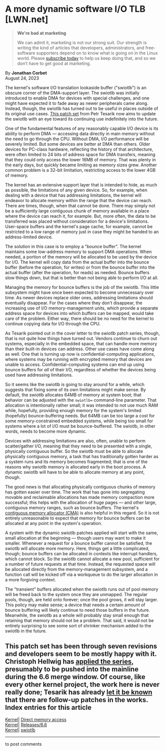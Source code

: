 # A more dynamic software I/O TLB [LWN.net]

> **We're bad at marketing**
> 
> We can admit it, marketing is not our strong suit. Our strength is writing the kind of articles that developers, administrators, and free-software supporters depend on to know what is going on in the Linux world. Please [subscribe today](/Promo/nsn-bad/subscribe) to help us keep doing that, and so we don’t have to get good at marketing. 

By **Jonathan Corbet**  
August 24, 2023 

The kernel's software I/O translation lookaside buffer ("swiotlb") is an obscure corner of the DMA-support layer. The swiotlb was initially introduced to enable DMA for devices with special challenges, and one might have expected it to fade away as newer peripherals came along. Instead, though, the swiotlb has turned out to be useful in places outside of its original use cases. [This patch set](/ml/linux-kernel/cover.1690871004.git.petr.tesarik.ext@huawei.com/) from Petr Tesarik now aims to update the swiotlb with an eye toward its continuing use indefinitely into the future. 

One of the fundamental features of any reasonably capable I/O device is its ability to perform DMA — accessing data directly in main memory without the need to go through the CPU. Without DMA, I/O performance will be severely limited. But some devices are better at DMA than others. Older devices for PC-class hardware, reflecting the history of that architecture, were often limited to 24 bits of address space for DMA transfers, meaning that they could only access the lower 16MB of memory. That was plenty in the early days, but quickly became limiting as memory sizes grew. Another common problem is a 32-bit limitation, restricting access to the lower 4GB of memory. 

The kernel has an extensive support layer that is intended to hide, as much as possible, the limitations of any given device. So, for example, when dealing with a device that has addressing limitations, the kernel will endeavor to allocate memory within the range that the device can reach. There are times, though, when that cannot be done. There may simply not be a sufficiently large contiguous chunk of memory available in a place where the device can reach it, for example. But, more often, the data to be transferred was placed without consideration for a device's limitations. User-space buffers and the kernel's page cache, for example, cannot be restricted to a low range of memory just in case they might be handed to an address-limited device. 

The solution in this case is to employ a "bounce buffer". The kernel maintains some low-address memory to support DMA operations. When needed, a portion of the memory will be allocated to be used by the device for I/O. The kernel will copy data from the actual buffer into the bounce buffer (before the operation, for writes) or from the bounce buffer into the actual buffer (after the operation, for reads) as needed. Bounce buffers slow things down, but that is better than not being able to perform I/O at all. 

Managing the memory for bounce buffers is the job of the swiotlb. This little subsystem might have once been expected to become unnecessary over time. As newer devices replace older ones, addressing limitations should eventually disappear. For the cases where they don't disappear, the increasing use of I/O memory-management units, which provide a separate address space for devices into which buffers can be mapped, would take care of the problem. Either way, there should be no need for the kernel to continue copying data for I/O through the CPU. 

As Tesarik pointed out in the cover letter to the swiotlb patch series, though, that is not quite how things have turned out. Vendors continue to churn out systems, especially in the embedded space, that can handle more memory than their built-in devices can address. Other use cases have come along as well. One that is turning up now is confidential-computing applications, where systems may be running with encrypted memory that devices are unable to access. Confidential-computing systems can end up using bounce buffers for _all_ of their I/O, regardless of whether the devices being used have addressing limitations. 

So it seems like the swiotlb is going to stay around for a while, which suggests that fixing some of its own limitations might make sense. By default, the swiotlb allocates 64MB of memory at system boot; that behavior can be adjusted with the `swiotlb=` command-line parameter. That allocation is intentionally rather small; it was intended to not use much RAM while, hopefully, providing enough memory for the system's limited (hopefully) bounce-buffering needs. But 64MB can be too large a cost for some memory-constrained embedded systems, while being too small for systems where a lot of I/O must be bounce-buffered. The swiotlb, in other words, needs to become more dynamic. 

Devices with addressing limitations are also, often, unable to perform scatter/gather I/O, meaning that they need to be presented with a single, physically contiguous buffer. So the swiotlb must be able to allocate physically contiguous memory, a task that has traditionally gotten harder as a system runs and its memory becomes fragmented; that is one of the reasons why swiotlb memory is allocated early in the boot process. A dynamic swiotlb will have to be able to allocate memory at any point, though. 

The good news is that allocating physically contiguous chunks of memory has gotten easier over time. The work that has gone into segregating movable and reclaimable allocations has made memory compaction more successful; this helps with the allocation of huge pages — and other large, contiguous memory ranges, such as bounce buffers. The kernel's [contiguous memory allocator (CMA)](/Articles/486301/) is also helpful in this regard. So it is not entirely unreasonable to expect that memory for bounce buffers can be allocated at any point in the system's operation. 

A system with the dynamic swiotlb patches applied will start with the same, small allocation at the beginning — though users may want to make it smaller. Whenever a request for a bounce buffer cannot be satisfied, the swiotlb will allocate more memory. Here, things get a little complicated, though; bounce buffers can be allocated in contexts like interrupt handlers, which cannot block. So the swiotlb cannot allocate a new pool, sufficient for a number of future requests at that time. Instead, the requested space will be allocated directly from the memory-management subsystem, and a function call will be kicked off via a workqueue to do the larger allocation in a more forgiving context. 

The "transient" buffers allocated when the swiotlb runs out of pool memory will be freed back to the system once they are unmapped. The regular pools, though, are held onto forever; once the pool grows, it will stay larger. This policy may make sense; a device that needs a certain amount of bounce buffering will likely continue to need those buffers in the future. Meanwhile, the swiotlb as a whole will probably stay small enough that retaining that memory should not be a problem. That said, it would not be entirely surprising to see some sort of shrinker mechanism added to the swiotlb in the future. 

This patch set has been through seven revisions and developers seem to be mostly happy with it. Christoph Hellwig has [applied the series](/ml/linux-kernel/20230801160339.GB13111@lst.de/), presumably to be pushed into the mainline during the 6.6 merge window. Of course, like every other kernel project, the work here is never really done; Tesarik has already [let it be known](/ml/linux-kernel/56be3268-60ee-a496-4781-a59ce34bfca8@huaweicloud.com/) that there are follow-up patches in the works.  
Index entries for this article  
---  
[Kernel](/Kernel/Index)| [Direct memory access](/Kernel/Index#Direct_memory_access)  
[Kernel](/Kernel/Index)| [Releases/6.6](/Kernel/Index#Releases-6.6)  
[Kernel](/Kernel/Index)| [swiotlb](/Kernel/Index#swiotlb)  
  


* * *

to post comments 
